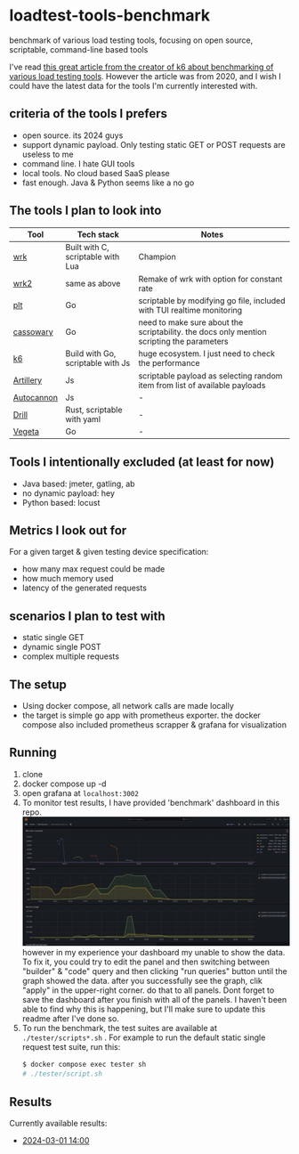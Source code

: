 # loadtest-tools-benchmark
benchmark of various load testing tools, focusing on open source, scriptable, command-line based tools

I've read [this great article from the creator of k6 about benchmarking of various load testing tools](https://grafana.com/blog/2020/03/03/open-source-load-testing-tool-review/). However the article was from 2020, and I wish I could have the latest data for the tools I'm currently interested with.

## criteria of the tools I prefers
- open source. its 2024 guys
- support dynamic payload. Only testing static GET or POST requests are useless to me
- command line. I hate GUI tools
- local tools. No cloud based SaaS please
- fast enough. Java & Python seems like a no go

## The tools I plan to look into

Tool | Tech stack | Notes
---|---|---
[wrk](https://github.com/wg/wrk/) | Built with C, scriptable with Lua | Champion
[wrk2](https://github.com/giltene/wrk2) | same as above | Remake of wrk with option for constant rate
[plt](https://github.com/vearutop/plt) | Go | scriptable by modifying go file, included with TUI realtime monitoring
[cassowary](https://github.com/rogerwelin/cassowary) | Go | need to make sure about the scriptability. the docs only mention scripting the parameters
[k6](https://k6.io) | Build with Go, scriptable with Js | huge ecosystem. I just need to check the performance
[Artillery](https://www.artillery.io) | Js | scriptable payload as selecting random item from list of available payloads
[Autocannon](https://github.com/mcollina/autocannon) | Js | -
[Drill](https://github.com/fcsonline/drill) | Rust, scriptable with yaml | -
[Vegeta](https://github.com/tsenart/vegeta) | Go | -
  

## Tools I intentionally excluded (at least for now)
- Java based: jmeter, gatling, ab
- no dynamic payload: hey
- Python based: locust

## Metrics I look out for

For a given target & given testing device specification:
- how many max request could be made
- how much memory used
- latency of the generated requests

## scenarios I plan to test with
- static single GET
- dynamic single POST
- complex multiple requests

## The setup
- Using docker compose, all network calls are made locally
- the target is simple go app with prometheus exporter. the docker compose also included prometheus scrapper & grafana for visualization

## Running

1. clone
2. docker compose up -d
3. open grafana at `localhost:3002`
4. To monitor test results, I have provided 'benchmark' dashboard in this repo. 
  ![screenshot](./misc/screenshot-grafana.png)
  however in my experience your dashboard my unable to show the data. To fix it, you could try to edit the panel and then switching between "builder" & "code" query and then clicking "run queries" button until the graph showed the data. after you successfully see the graph, clik "apply" in the upper-right corner. do that to all panels. Dont forget to save the dashboard after you finish with all of the panels. I haven't been able to find why this is happening, but I'll make sure to update this readme after I've done so.
5. To run the benchmark, the test suites are available at `./tester/scripts*.sh` . For example to run the default static single request test suite, run this:
   ```sh
   $ docker compose exec tester sh
   # ./tester/script.sh
   ```
   
## Results

Currently available results:
- [2024-03-01 14:00](https://github.com/azophy/loadtest-tools-benchmark/tree/main/results/20240301_140000)
